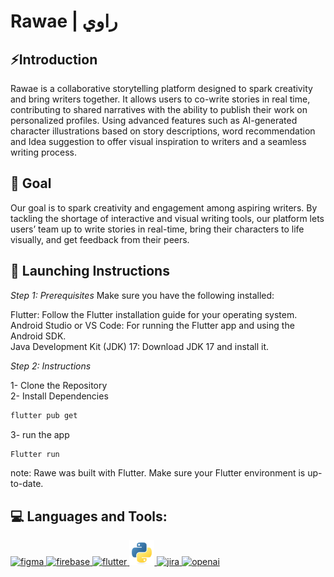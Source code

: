 # Rawae | راوي 

<h2> ⚡Introduction </h2> 
Rawae is a collaborative storytelling platform designed to spark creativity and bring writers together.
It allows users to co-write stories in real time, contributing to shared narratives with the ability to publish their work on personalized profiles.
Using advanced features such as AI-generated character illustrations based on story descriptions, word recommendation and Idea suggestion to offer visual inspiration to writers and a seamless writing process. 

<h2> 🚩 Goal </h2> 
Our goal is to spark creativity and engagement among aspiring writers. By tackling 
the shortage of interactive and visual writing tools, our platform lets users’ team up to write 
stories in real-time, bring their characters to life visually, and get feedback from their peers.

<h2> 📓 Launching Instructions </h2>
<p> 
<em>Step 1: Prerequisites </em> 
Make sure you have the following installed:

Flutter: Follow the Flutter installation guide for your operating system. <br>
Android Studio or VS Code: For running the Flutter app and using the Android SDK. <br> 
Java Development Kit (JDK) 17: Download JDK 17 and install it. <br> 

<em> Step 2: Instructions </em>

1- Clone the Repository <br> 
2- Install Dependencies <br> 

 ```bash
flutter pub get
   ```
3- run the app <br> 
 ```bash
Flutter run
   ```
note: 
Rawe was built with Flutter. Make sure your Flutter environment is up-to-date.


  
</p>
<h2 align="left"> 💻 Languages and Tools:</h2>
<p align="left"> 
  <a href="https://www.figma.com/" target="_blank" rel="noreferrer"> 
    <img src="https://www.vectorlogo.zone/logos/figma/figma-icon.svg" alt="figma" width="40" height="40"/> 
  </a> 
  <a href="https://firebase.google.com/" target="_blank" rel="noreferrer"> 
    <img src="https://www.vectorlogo.zone/logos/firebase/firebase-icon.svg" alt="firebase" width="40" height="40"/> 
  </a> 
  <a href="https://flutter.dev" target="_blank" rel="noreferrer"> 
    <img src="https://www.vectorlogo.zone/logos/flutterio/flutterio-icon.svg" alt="flutter" width="40" height="40"/> 
  </a> 
  <a href="https://www.python.org" target="_blank" rel="noreferrer"> 
    <img src="https://raw.githubusercontent.com/devicons/devicon/master/icons/python/python-original.svg" alt="python" width="40" height="40"/> 
  </a>

  <a href="https://www.atlassian.com/software/jira" target="_blank" rel="noreferrer"> 
    <img src="https://www.vectorlogo.zone/logos/atlassian_jira/atlassian_jira-icon.svg" alt="jira" width="40" height="40"/> 
  <a href="https://openai.com/index/dall-e-3/" rel="noreferrer"> 
    <img src="https://logodix.com/logos/73721" alt="openai" width="40" height="40"/> 
      
  </a>
</p>
